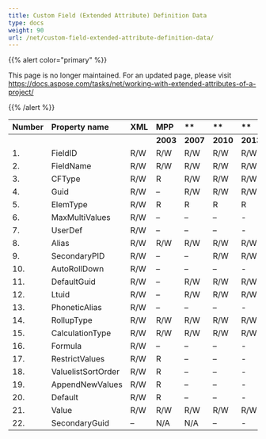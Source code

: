```yaml
---
title: Custom Field (Extended Attribute) Definition Data
type: docs
weight: 90
url: /net/custom-field-extended-attribute-definition-data/
---
```


{{% alert color="primary" %}} 

This page is no longer maintained. For an updated page, please visit <https://docs.aspose.com/tasks/net/working-with-extended-attributes-of-a-project/>

{{% /alert %}} 

|**Number** |**Property name** |**XML** |**MPP** |** |** |** |**Comments** |
| :- | :- | :- | :- | :- | :- | :- | :- |
| | | |**2003** |**2007** |**2010** |**2013** | |
|1. |FieldID |R/W |R/W |R/W |R/W |R/W | |
|2. |FieldName |R/W |R/W |R/W |R/W |R/W | |
|3. |CFType |R/W |R |R/W |R/W |R/W | |
|4. |Guid |R/W |– |R/W |R/W |R/W | |
|5. |ElemType |R/W |R |R |R |R | |
|6. |MaxMultiValues |R/W |– |– |– |- | |
|7. |UserDef |R/W |– |– |– |- | |
|8. |Alias |R/W |R/W |R/W |R/W |R/W | |
|9. |SecondaryPID |R/W |– |– |R/W |R/W | |
|10. |AutoRollDown |R/W |– |– |– |- | |
|11. |DefaultGuid |R/W |– |R/W |R/W |R/W | |
|12. |Ltuid |R/W |– |R/W |R/W |R/W | |
|13. |PhoneticAlias |R/W |– |– |– |- | |
|14. |RollupType |R/W |R/W |R/W |R/W |R/W | |
|15. |CalculationType |R/W |R/W |R/W |R/W |R/W | |
|16. |Formula |R/W |– |– |– |- | |
|17. |RestrictValues |R/W |R |– |– |- | |
|18. |ValuelistSortOrder |R/W |R |– |– |- | |
|19. |AppendNewValues |R/W |R |– |– |- | |
|20. |Default |R/W |R |– |– |- | |
|21. |Value |R/W |R/W |R/W |R/W |R/W | |
|22. |SecondaryGuid |– |N/A |N/A |– |- | |

